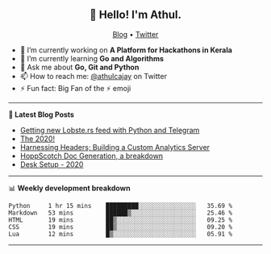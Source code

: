 <h2 align="center">👋 Hello! I'm Athul.</h2>
<p align="center">
  <a href="https://blog.athulcyriac.xyz">Blog</a> •
  <a href="https://twitter.com/athulcajay">Twitter</a>
</p>


- 🔭 I’m currently working on **A Platform for Hackathons in Kerala**
- 🌱 I’m currently learning **Go and Algorithms**
- 💬 Ask me about **Go, Git and Python**
- 📫 How to reach me: [@athulcajay](https://twitter.com/athulcajay) on Twitter
- ⚡ Fun fact: Big Fan of the :zap: emoji

-------

**📝 Latest Blog Posts**

<!-- BLOG-POST-LIST:START -->
- [Getting new Lobste.rs feed with Python and Telegram](https://blog.athulcyriac.xyz/lobsters_feed/)
- [The 2020!](https://blog.athulcyriac.xyz/2020/)
- [Harnessing Headers; Building a Custom Analytics Server](https://blog.athulcyriac.xyz/analytics_from_scratch/)
- [HoppScotch Doc Generation, a breakdown](https://blog.athulcyriac.xyz/hopp-gen/)
- [Desk Setup - 2020](https://blog.athulcyriac.xyz/desk-2020/)
<!-- BLOG-POST-LIST:END -->

-------

📊 **Weekly development breakdown**
<!--START_SECTION:waka-->
```text
Python     1 hr 15 mins    █████████░░░░░░░░░░░░░░░░   35.69 % 
Markdown   53 mins         ██████▒░░░░░░░░░░░░░░░░░░   25.46 % 
HTML       19 mins         ██▒░░░░░░░░░░░░░░░░░░░░░░   09.25 % 
CSS        19 mins         ██▒░░░░░░░░░░░░░░░░░░░░░░   09.20 % 
Lua        12 mins         █▒░░░░░░░░░░░░░░░░░░░░░░░   05.91 % 
```
<!--END_SECTION:waka-->

-------
